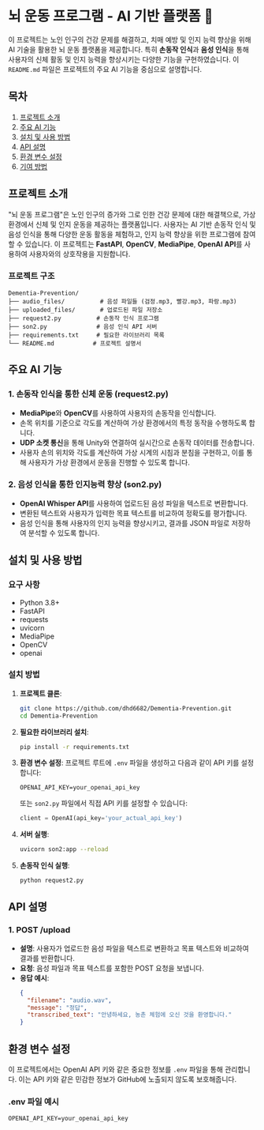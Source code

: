 # 뇌 운동 프로그램 - AI 기반 플랫폼 🧠

이 프로젝트는 노인 인구의 건강 문제를 해결하고, 치매 예방 및 인지 능력 향상을 위해 AI 기술을 활용한 뇌 운동 플랫폼을 제공합니다. 특히 **손동작 인식**과 **음성 인식**을 통해 사용자의 신체 활동 및 인지 능력을 향상시키는 다양한 기능을 구현하였습니다. 이 `README.md` 파일은 프로젝트의 주요 AI 기능을 중심으로 설명합니다.

## 목차

1. [프로젝트 소개](#프로젝트-소개)
2. [주요 AI 기능](#주요-ai-기능)
3. [설치 및 사용 방법](#설치-및-사용-방법)
4. [API 설명](#api-설명)
5. [환경 변수 설정](#환경-변수-설정)
6. [기여 방법](#기여-방법)


## 프로젝트 소개

"뇌 운동 프로그램"은 노인 인구의 증가와 그로 인한 건강 문제에 대한 해결책으로, 가상 환경에서 신체 및 인지 운동을 제공하는 플랫폼입니다. 사용자는 AI 기반 손동작 인식 및 음성 인식을 통해 다양한 운동 활동을 체험하고, 인지 능력 향상을 위한 프로그램에 참여할 수 있습니다. 이 프로젝트는 **FastAPI**, **OpenCV**, **MediaPipe**, **OpenAI API**를 사용하여 사용자와의 상호작용을 지원합니다.

### 프로젝트 구조
```
Dementia-Prevention/
├── audio_files/          # 음성 파일들 (검정.mp3, 빨강.mp3, 파랑.mp3)
├── uploaded_files/       # 업로드된 파일 저장소
├── request2.py          # 손동작 인식 프로그램
├── son2.py              # 음성 인식 API 서버
├── requirements.txt     # 필요한 라이브러리 목록
└── README.md           # 프로젝트 설명서
```

## 주요 AI 기능

### 1. 손동작 인식을 통한 신체 운동 (request2.py)

- **MediaPipe**와 **OpenCV**를 사용하여 사용자의 손동작을 인식합니다.
- 손목 위치를 기준으로 각도를 계산하여 가상 환경에서의 특정 동작을 수행하도록 합니다.
- **UDP 소켓 통신**을 통해 Unity와 연결하여 실시간으로 손동작 데이터를 전송합니다.
- 사용자 손의 위치와 각도를 계산하여 가상 시계의 시침과 분침을 구현하고, 이를 통해 사용자가 가상 환경에서 운동을 진행할 수 있도록 합니다.

### 2. 음성 인식을 통한 인지능력 향상 (son2.py)

- **OpenAI Whisper API**를 사용하여 업로드된 음성 파일을 텍스트로 변환합니다.
- 변환된 텍스트와 사용자가 입력한 목표 텍스트를 비교하여 정확도를 평가합니다.
- 음성 인식을 통해 사용자의 인지 능력을 향상시키고, 결과를 JSON 파일로 저장하여 분석할 수 있도록 합니다.

## 설치 및 사용 방법

### 요구 사항

- Python 3.8+
- FastAPI
- requests
- uvicorn
- MediaPipe
- OpenCV
- openai

### 설치 방법

1. **프로젝트 클론**:

   ```bash
   git clone https://github.com/dhd6682/Dementia-Prevention.git
   cd Dementia-Prevention
   ```

2. **필요한 라이브러리 설치**:

   ```bash
   pip install -r requirements.txt
   ```

3. **환경 변수 설정**: 프로젝트 루트에 `.env` 파일을 생성하고 다음과 같이 API 키를 설정합니다:

   ```
   OPENAI_API_KEY=your_openai_api_key
   ```

   또는 `son2.py` 파일에서 직접 API 키를 설정할 수 있습니다:
   ```python
   client = OpenAI(api_key='your_actual_api_key')
   ```

4. **서버 실행**:

   ```bash
   uvicorn son2:app --reload
   ```

5. **손동작 인식 실행**:

   ```bash
   python request2.py
   ```

## API 설명

### 1. POST /upload

- **설명**: 사용자가 업로드한 음성 파일을 텍스트로 변환하고 목표 텍스트와 비교하여 결과를 반환합니다.
- **요청**: 음성 파일과 목표 텍스트를 포함한 POST 요청을 보냅니다.
- **응답 예시**:
  ```json
  {
    "filename": "audio.wav",
    "message": "정답",
    "transcribed_text": "안녕하세요, 농촌 체험에 오신 것을 환영합니다."
  }
  ```

## 환경 변수 설정

이 프로젝트에서는 OpenAI API 키와 같은 중요한 정보를 `.env` 파일을 통해 관리합니다. 이는 API 키와 같은 민감한 정보가 GitHub에 노출되지 않도록 보호해줍니다.

### .env 파일 예시

```
OPENAI_API_KEY=your_openai_api_key
```





